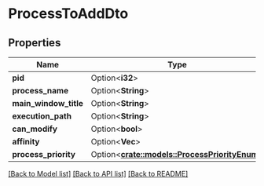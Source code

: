 # ProcessToAddDto

## Properties

Name | Type | Description | Notes
------------ | ------------- | ------------- | -------------
**pid** | Option<**i32**> |  | [optional]
**process_name** | Option<**String**> |  | [optional]
**main_window_title** | Option<**String**> |  | [optional]
**execution_path** | Option<**String**> |  | [optional]
**can_modify** | Option<**bool**> |  | [optional]
**affinity** | Option<**Vec<i32>**> |  | [optional]
**process_priority** | Option<[**crate::models::ProcessPriorityEnum**](ProcessPriorityEnum.md)> |  | [optional]

[[Back to Model list]](../README.md#documentation-for-models) [[Back to API list]](../README.md#documentation-for-api-endpoints) [[Back to README]](../README.md)


